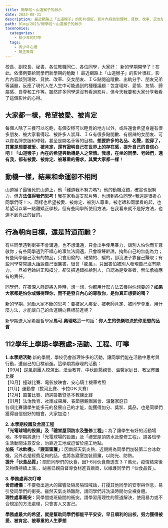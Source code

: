 ```yaml
---
title: 開學啦～山道猴子的啟示
date: 2023-08-31
description: 最近網路上「山道猴子」的影片很紅，影片內容談到理財、貸款、改車、交女朋友、ＩＧ點閱追蹤數、出軌分手、朋友兄弟等議題，反應了現代人在人生中可能遇到的種種議題：包含理財、愛情、友情、歸屬感、自尊和工作等。雖然許多同學還沒有看過影片，但今天我要和大家分享我看了這個影片的心得。
path: blog/2023/開學啦～山道猴子的啟示
taxonomies:
  categories: 
    - 給少年的叮嚀
  tags: 
    - 青少年心理
    - 矯正教育
---
```

校長、副校長、祕書、各位教職同仁、各位同學，大家好：
新的學期開學了！在此，依慣例要給同學們新學期的勉勵！
最近網路上「山道猴子」的影片很紅，影片內容談到理財、貸款、改車、交女朋友、ＩＧ點閱追蹤數、出軌分手、朋友兄弟等議題，反應了現代人在人生中可能遇到的種種議題：包含理財、愛情、友情、歸屬感、自尊和工作等。雖然許多同學還沒有看過影片，但今天我要和大家分享我看了這個影片的心得。

## 大家都一樣，希望被愛、被肯定
每個人除了三餐可以吃飽，有個安穩可以睡覺的地方以外，或許還會希望身邊有很多朋友、被大家看得起、被許多人崇拜、ＩＧ有很多點閱數、有很辣的女朋友、可以買名牌衣服和球鞋，甚至是開名車等的目標。<strong>想要許多的名品、名聲，說穿了，其實是想要被愛、被肯定，還有證明自己在世界上的存在感，提升自己的自信心吧！「山道猴子」內在的希望與動機是人之常情。我想，在坐的同學、老師們，還有我，都有被愛、被肯定、被尊重的需求，其實大家都一樣！</strong>

## 動機一樣，結果和命運卻不相同
山道猴子最後死於山道上，他「難道我不努力嗎?」他的動機沒錯，確實也很努力，但<strong>方法值得我們思考！</strong>我在家看這支影片時，也想到各位同學<我還是很掛心同學們呀！>。同樣也希望被愛、被肯定、被別人尊重，被老師和同學看的起，也希望可以早一點離矯正學校，但有些同學所使用方法，在我看來就不是好方法，也達不到真正的目的。

## 行為朝向目標，還是背道而馳？
有些同學遇到衝突不會溝通，也不想溝通，只會出手使用暴力，讓別人怕你而非尊敬你；有些同學遇到不順心的事無法調適，只會嗆聲幹譙，掩飾自己的無能為力；有些同學自己沒有的物品，只會用偷的、硬拗的、騙的，卻沒法子靠自己賺取；有些同學常常講大話說自己很厲害，很會「膨風」，只因害怕被別人發現自己沒有能力，一旦被老師糾正和扣分，卻又把過錯推給別人，自認為是受害者，無法承擔應有的責任。

同學們，在夜深人靜即將入睡時，想一想，你都用什麼方法去獲得你想要的？<strong>如果大家都是怕你或懶得理你，而不是發自內心的尊敬你，是你真正想要的嗎？</strong>

新的學期，勉勵大家不斷的思考：要被家人疼愛、被老師肯定、被同學尊重，用什麼方法，才能讓自己的命運朝向目標前進呢？

新學期送大家希臘哲學家<strong>馬可.奧理略</strong>這一句話：<strong>你人生的快樂取決於你思想的品質</strong>

## 112學年上學期<學務處>活動、工程、叮嚀
<STRONG>1. 本學期活動</strong>
新的學期，學校仍會辦理許多的活動，讓同學們能在活動中思考與行動，遭自己的目標前進。這學期將辦理的活動：<br>
【09月】逆風劇團入校演出、法治教育、中秋節懇親會、溫馨家庭日、教室佈置比賽<br>
【10月】撞球比賽、電影放映會、安心騎士機車考照<br>
【11月】運動會（拔河比賽、卡拉OＫ大賽）<br>
【12月】直笛比賽、詩詞答數暨基本教練比賽<br>
【01月】法治教育、社團成果展、春節懇親團圓會、溫馨家庭日<br>
各項比賽讓學生能多元的發展自己的才能，能獲得加分、獎狀、獎品，也是同學們獲得自信很好的機會，大家加油！<br>

<STRONG>2. 本學期校園及舍房工程</strong><br>
<STRONG>「光電球場的設置」及「禮堂屋頂防水及整修工程」：</strong>為了讓學生有好的活動場地，本學期將進行「光電球場的設置」及「禮堂屋頂防水及整修工程」，請各班學生活動間注意安全，勿靠近工地或逗留於施工地點。<br>
<STRONG>加裝「冰飲機」、「寢室窗簾」：</strong>因南部天氣炎熱，近期將為同學們加裝第二台冰飲機，另外若是經費足夠的話，也將各寢室加裝窗簾，以防光、防熱。<br>
<STRONG>提升「伙食品質」：</strong>關於同學們的伙食，因1-6月伙食費透支３７萬元，疫情結束後又物價持續上漲，，祕書已親自督導食材進貨廠商，以維護同學們「伙食品質」。<br>

<STRONG>3. 學務處再次叮嚀</strong><br>
<STRONG>舍房禮儀：</strong>不要發出過大的聲響及隔房隔班喊話，打擾其他同學的安寧與作息，易引發同學們的衝突。雖然天氣炎熱難耐，請同學們非洗澡時間勿全裸身體。<br>
<STRONG>理性處事衝突：</strong>同學間或班級間的衝突，請學習用理性的管道解決，使用暴力或不合規定的方法處理，只會害人又害己。<br>


<STRONG>學務處最大的希望，就是幫助同學們都能平平安安，早日順利的出校，努力獲得被愛、被肯定、被尊重的人生夢想</strong>
